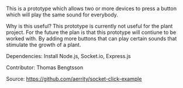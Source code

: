 This is a prototype which allows two or more devices to press a button which will play the same sound for everybody.

Why is this useful? This prototype is currently not useful for the plant project. For the future the plan is that this prototype will contiune to be worked with. By adding more buttons that can play certain sounds that stimulate the growth of a plant.

Dependencies: Install Node.js, Socket.io, Express.js

Contributor: Thomas Bengtsson

Source: https://github.com/aerrity/socket-click-example
